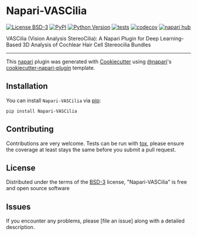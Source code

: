 # Napari-VASCilia

[![License BSD-3](https://img.shields.io/pypi/l/Napari-VASCilia.svg?color=green)](https://github.com/githubuser/Napari-VASCilia/raw/main/LICENSE)
[![PyPI](https://img.shields.io/pypi/v/Napari-VASCilia.svg?color=green)](https://pypi.org/project/Napari-VASCilia)
[![Python Version](https://img.shields.io/pypi/pyversions/Napari-VASCilia.svg?color=green)](https://python.org)
[![tests](https://github.com/githubuser/Napari-VASCilia/workflows/tests/badge.svg)](https://github.com/githubuser/Napari-VASCilia/actions)
[![codecov](https://codecov.io/gh/githubuser/Napari-VASCilia/branch/main/graph/badge.svg)](https://codecov.io/gh/githubuser/Napari-VASCilia)
[![napari hub](https://img.shields.io/endpoint?url=https://api.napari-hub.org/shields/Napari-VASCilia)](https://napari-hub.org/plugins/Napari-VASCilia)

VASCilia (Vision Analysis StereoCilia): A Napari Plugin for Deep Learning-Based 3D Analysis of Cochlear Hair Cell Stereocilia Bundles

----------------------------------

This [napari] plugin was generated with [Cookiecutter] using [@napari]'s [cookiecutter-napari-plugin] template.

<!--
Don't miss the full getting started guide to set up your new package:
https://github.com/napari/cookiecutter-napari-plugin#getting-started

and review the napari docs for plugin developers:
https://napari.org/stable/plugins/index.html
-->

## Installation

You can install `Napari-VASCilia` via [pip]:

    pip install Napari-VASCilia




## Contributing

Contributions are very welcome. Tests can be run with [tox], please ensure
the coverage at least stays the same before you submit a pull request.

## License

Distributed under the terms of the [BSD-3] license,
"Napari-VASCilia" is free and open source software

## Issues

If you encounter any problems, please [file an issue] along with a detailed description.

[napari]: https://github.com/napari/napari
[Cookiecutter]: https://github.com/audreyr/cookiecutter
[@napari]: https://github.com/napari
[MIT]: http://opensource.org/licenses/MIT
[BSD-3]: http://opensource.org/licenses/BSD-3-Clause
[GNU GPL v3.0]: http://www.gnu.org/licenses/gpl-3.0.txt
[GNU LGPL v3.0]: http://www.gnu.org/licenses/lgpl-3.0.txt
[Apache Software License 2.0]: http://www.apache.org/licenses/LICENSE-2.0
[Mozilla Public License 2.0]: https://www.mozilla.org/media/MPL/2.0/index.txt
[cookiecutter-napari-plugin]: https://github.com/napari/cookiecutter-napari-plugin

[napari]: https://github.com/napari/napari
[tox]: https://tox.readthedocs.io/en/latest/
[pip]: https://pypi.org/project/pip/
[PyPI]: https://pypi.org/
